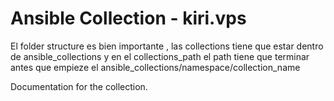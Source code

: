 # Ansible Collection - kiri.vps
El folder structure es bien importante , las collections tiene que estar dentro de ansible_collections
y en el collections_path el path tiene que terminar antes que empieze el ansible_collections/namespace/collection_name



Documentation for the collection.

